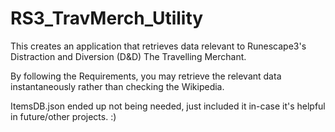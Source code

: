 # RS3_TravMerch_Utility

This creates an application that retrieves data relevant to Runescape3's Distraction and Diversion (D&D) The Travelling Merchant.

By following the Requirements, you may retrieve the relevant data instantaneously rather than checking the Wikipedia.

ItemsDB.json ended up not being needed, just included it in-case it's helpful in future/other projects. :)
